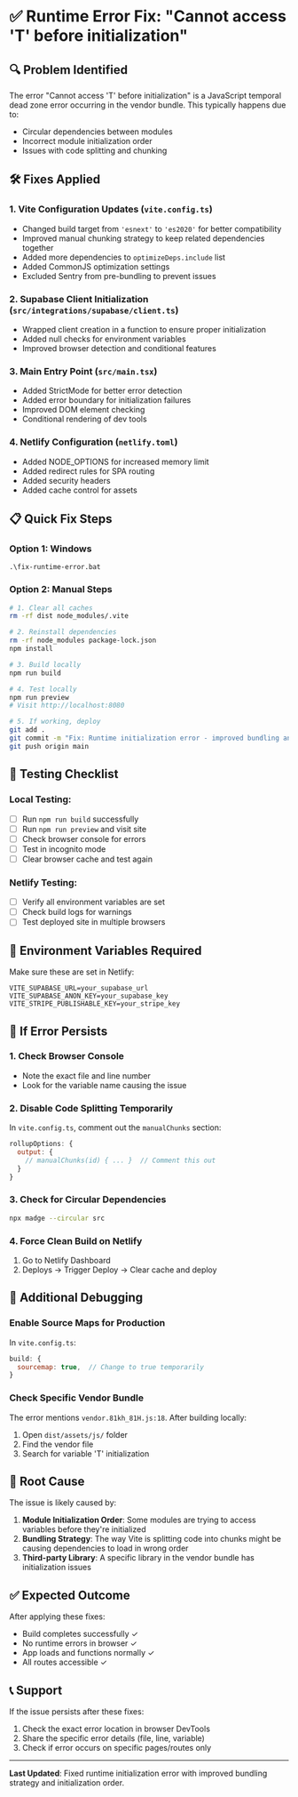# ✅ Runtime Error Fix: "Cannot access 'T' before initialization"

## 🔍 Problem Identified
The error "Cannot access 'T' before initialization" is a JavaScript temporal dead zone error occurring in the vendor bundle. This typically happens due to:
- Circular dependencies between modules
- Incorrect module initialization order
- Issues with code splitting and chunking

## 🛠️ Fixes Applied

### 1. **Vite Configuration Updates** (`vite.config.ts`)
- Changed build target from `'esnext'` to `'es2020'` for better compatibility
- Improved manual chunking strategy to keep related dependencies together
- Added more dependencies to `optimizeDeps.include` list
- Added CommonJS optimization settings
- Excluded Sentry from pre-bundling to prevent issues

### 2. **Supabase Client Initialization** (`src/integrations/supabase/client.ts`)
- Wrapped client creation in a function to ensure proper initialization
- Added null checks for environment variables
- Improved browser detection and conditional features

### 3. **Main Entry Point** (`src/main.tsx`)
- Added StrictMode for better error detection
- Added error boundary for initialization failures
- Improved DOM element checking
- Conditional rendering of dev tools

### 4. **Netlify Configuration** (`netlify.toml`)
- Added NODE_OPTIONS for increased memory limit
- Added redirect rules for SPA routing
- Added security headers
- Added cache control for assets

## 📋 Quick Fix Steps

### Option 1: Windows
```batch
.\fix-runtime-error.bat
```

### Option 2: Manual Steps
```bash
# 1. Clear all caches
rm -rf dist node_modules/.vite

# 2. Reinstall dependencies
rm -rf node_modules package-lock.json
npm install

# 3. Build locally
npm run build

# 4. Test locally
npm run preview
# Visit http://localhost:8080

# 5. If working, deploy
git add .
git commit -m "Fix: Runtime initialization error - improved bundling and initialization"
git push origin main
```

## 🧪 Testing Checklist

### Local Testing:
- [ ] Run `npm run build` successfully
- [ ] Run `npm run preview` and visit site
- [ ] Check browser console for errors
- [ ] Test in incognito mode
- [ ] Clear browser cache and test again

### Netlify Testing:
- [ ] Verify all environment variables are set
- [ ] Check build logs for warnings
- [ ] Test deployed site in multiple browsers

## 🔑 Environment Variables Required

Make sure these are set in Netlify:
```
VITE_SUPABASE_URL=your_supabase_url
VITE_SUPABASE_ANON_KEY=your_supabase_key
VITE_STRIPE_PUBLISHABLE_KEY=your_stripe_key
```

## 🚨 If Error Persists

### 1. **Check Browser Console**
- Note the exact file and line number
- Look for the variable name causing the issue

### 2. **Disable Code Splitting Temporarily**
In `vite.config.ts`, comment out the `manualChunks` section:
```javascript
rollupOptions: {
  output: {
    // manualChunks(id) { ... }  // Comment this out
  }
}
```

### 3. **Check for Circular Dependencies**
```bash
npx madge --circular src
```

### 4. **Force Clean Build on Netlify**
1. Go to Netlify Dashboard
2. Deploys → Trigger Deploy → Clear cache and deploy

## 📝 Additional Debugging

### Enable Source Maps for Production
In `vite.config.ts`:
```javascript
build: {
  sourcemap: true,  // Change to true temporarily
}
```

### Check Specific Vendor Bundle
The error mentions `vendor.81kh_81H.js:18`. After building locally:
1. Open `dist/assets/js/` folder
2. Find the vendor file
3. Search for variable 'T' initialization

## 🎯 Root Cause

The issue is likely caused by:
1. **Module Initialization Order**: Some modules are trying to access variables before they're initialized
2. **Bundling Strategy**: The way Vite is splitting code into chunks might be causing dependencies to load in wrong order
3. **Third-party Library**: A specific library in the vendor bundle has initialization issues

## ✅ Expected Outcome

After applying these fixes:
- Build completes successfully ✓
- No runtime errors in browser ✓
- App loads and functions normally ✓
- All routes accessible ✓

## 📞 Support

If the issue persists after these fixes:
1. Check the exact error location in browser DevTools
2. Share the specific error details (file, line, variable)
3. Check if error occurs on specific pages/routes only

---

**Last Updated**: Fixed runtime initialization error with improved bundling strategy and initialization order.
